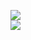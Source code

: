 [![](https://img.shields.io/badge/Made%20With-Github%20Spray-lightgrey.svg?style=for-the-badge&logo=github)](https://github.com/Annihil/github-spray#10631)  
[![](https://i.imgur.com/2DrTn0Z.gif)](https://github.com/Annihil/github-spray)